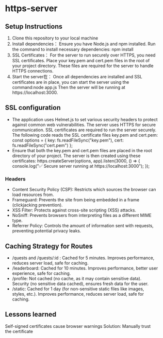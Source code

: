 # https-server

## Setup Instructions
1. Clone this repository to your local machine
2. Install dependencies：
Ensure you have Node.js and npm installed. Run the command to install necessary dependencies: npm install
3. SSL Certificates：
For the server to run securely over HTTPS, you need SSL certificates.
Place your key.pem and cert.pem files in the root of your project directory. These files are required for the server to handle HTTPS connections.
4. Start the server在：
Once all dependencies are installed and SSL certificates are in place, you can start the server using the command:node app.js
Then the server will be running at https://localhost:3000.


## SSL configuration
- The application uses Helmet.js to set various security headers to protect against common web vulnerabilities.
The server uses HTTPS for secure communication. SSL certificates are required to run the server securely.
The following code reads the SSL certificate files key.pem and cert.pem:
const options = {
    key: fs.readFileSync("key.pem"),
    cert: fs.readFileSync("cert.pem")
};
- Ensure that both the key.pem and cert.pem files are placed in the root directory of your project.
The server is then created using these certificates:
https.createServer(options, app).listen(3000, () => {
    console.log("✅ Secure server running at https://localhost:3000");
});
### Headers ###
- Content Security Policy (CSP): Restricts which sources the browser can load resources from.
- Frameguard: Prevents the site from being embedded in a frame (clickjacking prevention).
- XSS Filter: Protects against cross-site scripting (XSS) attacks.
- NoSniff: Prevents browsers from interpreting files as a different MIME type.
- Referrer Policy: Controls the amount of information sent with requests, preventing potential privacy leaks.


## Caching Strategy for Routes
- /quests and /quests/:id : Cached for 5 minutes.
Improves performance, reduces server load, safe for caching.
- /leaderboard: Cached for 10 minutes.
Improves performance, better user experience, safe for caching.
- /profile: Not cached (no cache, as it may contain sensitive data).
Security (no sensitive data cached), ensures fresh data for the user.
- /static: Cached for 1 day (for non-sensitive static files like images, styles, etc.).
Improves performance, reduces server load, safe for caching.


## Lessons learned
Self-signed certificates cause browser warnings
Solution: Manually trust the certificate
